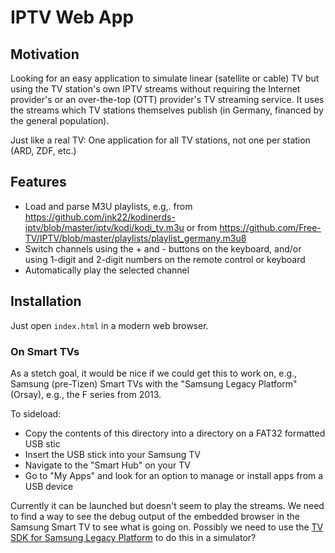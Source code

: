 # IPTV Web App

## Motivation

Looking for an easy application to simulate linear (satellite or cable) TV but using the TV station's own IPTV streams without requiring the Internet provider's or an over-the-top (OTT) provider's TV streaming service. It uses the streams which TV stations themselves publish (in Germany, financed by the general population).

Just like a real TV: One application for all TV stations, not one per station (ARD, ZDF, etc.)

## Features

- Load and parse M3U playlists, e.g,. from https://github.com/jnk22/kodinerds-iptv/blob/master/iptv/kodi/kodi_tv.m3u or from https://github.com/Free-TV/IPTV/blob/master/playlists/playlist_germany.m3u8
- Switch channels using the + and - buttons on the keyboard, and/or using 1-digit and 2-digit numbers on the remote control or keyboard
- Automatically play the selected channel

## Installation

Just open `index.html` in a modern web browser.

### On Smart TVs

As a stetch goal, it would be nice if we could get this to work on, e.g., Samsung (pre-Tizen) Smart TVs with the "Samsung Legacy Platform" (Orsay), e.g., the F series from 2013.

To sideload:

- Copy the contents of this directory into a directory on a FAT32 formatted USB stic
- Insert the USB stick into your Samsung TV
- Navigate to the "Smart Hub" on your TV
- Go to "My Apps" and look for an option to manage or install apps from a USB device

Currently it can be launched but doesn't seem to play the streams. We need to find a way to see the debug output of the embedded browser in the Samsung Smart TV to see what is going on. Possibly we need to use the [TV SDK for Samsung Legacy Platform](https://developer.samsung.com/smarttv/legacy/tools/history.html) to do this in a simulator?
